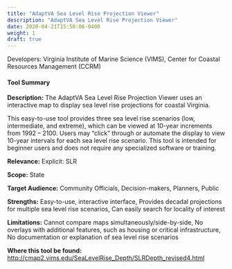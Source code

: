 ```yaml
---
title: "AdaptVA Sea Level Rise Projection Viewer"
description: "AdaptVA Sea Level Rise Projection Viewer"
date: 2020-04-21T15:50:06-0400
weight: 1
draft: true
---
```

Developers: Virginia Institute of Marine Science (VIMS), Center for Coastal Resources Management (CCRM)

#### Tool Summary
**Description:** The AdaptVA Sea Level Rise Projection Viewer uses an interactive map to display sea level rise projections for coastal Virginia. 

This easy-to-use tool provides three sea level rise scenarios (low, intermediate, and extreme), which can be viewed at 10-year increments from 1992 – 2100. Users may “click” through or automate the display to view 10-year intervals for each sea level rise scenario. This tool is intended for beginner users and does not require any specialized software or training.

**Relevance:** Explicit: SLR

**Scope:** State

**Target Audience:** Community Officials, Decision-makers, Planners, Public

**Strengths:** Easy-to-use, interactive interface, Provides decadal projections for multiple sea level rise scenarios, Can easily search for locality of interest

**Limitations:** Cannot compare maps simultaneously/side-by-side, No overlays with additional features, such as housing or critical infrastructure, No documentation or explanation of sea level rise scenarios

**Where this tool be found:** http://cmap2.vims.edu/SeaLevelRise_Depth/SLRDepth_revised4.html
